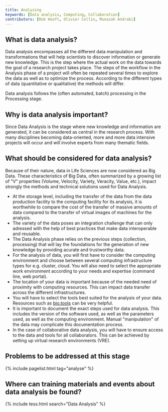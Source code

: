 ```yaml
---
title: Analysing
keywords: [Data analysis, Computing, Collaboration]
contributors: [Rob Hooft, Olivier Collin, Munazah Andrabi]
---
```


## What is data analysis?

Data analysis encompasses all the different data manipulation and transformations that will help scientists to discover information or generate new knowledge.
This is the step where the actual work on the data towards the goal of a research project takes place.
The steps of the workflow in the Analysis phase of a project will often be repeated several times to explore the data as well as to optimize the process.
According to the different types of data (quantitative or qualitative) the methods will differ.

Data analysis follows the (often automated, batch) processing in the Processing stage.

## Why is data analysis important?

Since Data Analysis is the stage where new knowledge and information are generated, it can be considered as central in the research process.
With many disciplines becoming data-oriented, more and more data intensive projects will occur and will involve experts from many thematic fields.

## What should be considered for data analysis?

Because of their nature, data in Life Sciences are now considered as Big Data. These characteristics of Big Data, often summarized by a growing list of "V" properties (Volume, Velocity, Variety, Veracity, Value, etc.), impact strongly the methods and technical solutions used for Data Analysis.

* At the storage level, including the transfer of the data from the data production facility to the computing facility for its analysis, it is worthwhile to compare the cost of the transfer of massive amounts of data compared to the transfer of virtual images of machines for the analysis.
* The variety of the data poses an integration challenge that can only adressed with the help of best practices that make data interoperable and reusable.
* The Data Analysis phase relies on the previous steps (collection, processing) that will lay the foundations for the generation of new knowledge by providing acurate and trustworthy data.
* For the analysis of data, you will first have to consider the computing environment and choose between several computing infrastructure types for e.g. cluster, cloud. You will also need to select the appropriate work environment according to your needs and expertise (command line, web portal).
* The location of your data is important because of the needed need of proximity with computing resources. This can impact data transfer across the different infrastructures.
* You will have to select the tools best suited for the analysis of your data. Resources such as [bio.tools](https://bio.tools) can be very helpful.
* It is important to document the exact steps used for data analysis. This includes the version of the software used, as well as the parameters used, as well as the computing environment. Manual "manipulation" of the data may complicate this documentation process.
* In the case of collaborative data analysis, you will have to ensure access to the data and tools for all collaborators. This can be achieved by setting up virtual research environments (VRE). 


## Problems to be addressed at this stage

{% include pagelist.html tag="analyse" %}


## Where can training materials and events about data analysis be found?

{% include tess.html search="Data Analysis" %}

